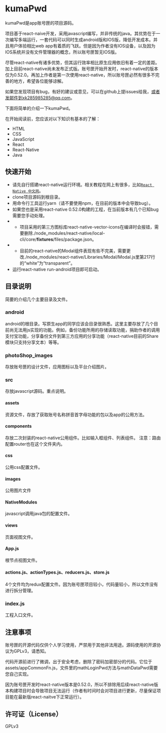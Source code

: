 # kumaPwd

kumaPwd是app账号匣的项目源码。

项目基于react-naive开发，采用javascript编写，并非传统的java。其优势在于一次编写多端运行，一套代码可以同时生成android版和IOS版，降低开发成本。并且用户体验相比web app有着质的飞跃。但是因为作者没有IOS设备，以及因为IOS系统并没有文件管理器的概念，所以账号匣暂无IOS版。

尽管react-native有诸多优势，但其运行效率相比原生应用依旧有着一定的差距。加上目前react-native尚未发布正式版。账号匣开始开发时，react-native的版本仅为0.52.0。再加上作者是第一次使用react-native，所以账号匣必然有很多不完善的地方，希望各位能够谅解。

如果您发现项目有bug，有好的建议或意见，可以在github上提issues给我，或者发邮件到xk285985285@qq.com。

下面将简单的介绍一下kumaPwd。

在开始阅读前，您应该对以下知识有基本的了解：

- HTML
- CSS
- JavaScript
- React
- React-Native
- Java

## 快速开始

- 请先自行搭建react-native运行环境。相关教程在网上有很多，比如[`React Native 中文网`](https://reactnative.cn/docs/0.51/getting-started.html)。
- clone项目源码到根目录。
- 用命令行工具运行yarn（请不要使用npm，在目前的版本中会导致bug）。
- 如果您也是采用react-native 0.52.0构建的工程，在当前版本有几个已知bug需要您手动处理。
- - 项目采用的第三方图标库react-native-vector-icons在编译时会报错，需要删除./node_modules/react-native/local-cli/core/__fixtures__/files/package.json。
- - 目前的react-native的Modal组件表现有些不完美，需要更改./node_modules/react-native/Libraries/Modal/Modal.js里第217行的“white”为“transparent”。
- 运行react-native run-android项目即可启动。

## 目录说明

简要的介绍几个主要目录及文件。

### android

android的根目录。写原生app的同学应该会目录很熟悉。这里主要存放了几个目前尚无法用js实现的功能。例如，备份功能所用的存储读取功能，捐助作者的调用支付宝功能，分享备份文件到第三方应用的分享功能（react-native目前的Share模块只支持分享文本）等等。

### photoShop_images

存放账号匣的设计文件，应用图标以及平台介绍图片。

### src

存放javascript源码。重点说明。

#### assets

资源文件，存放了获取账号名称拼音首字母功能的包以及app的公用方法。

#### components

存放二次封装的react-native公用组件。比如输入框组件、列表组件。
注意：路由配置router也在这个文件夹内。

#### css

公用css配置文件。

#### images

公用图片文件

#### NativeModules

javascript调用java包的配置文件。

#### views

页面视图文件。

#### App.js

根节点视图文件。

#### actions.js、actionTypes.js、reducers.js、store.js

4个文件均为redux配置文件。因为账号匣项目较小，代码量较小，所以文件没有进行拆分管理。

### index.js

工程入口文件。

## 注意事项

账号匣的开源代码仅供个人学习使用，严禁用于其他非法用途。源码使用的开源协议为GPLv3，请悉知。

代码开源前进行了微调，出于安全考虑，删除了密码加密部分的代码。它位于assets/appCommonFn.js，文件里的mathLoginPwd方法与mathDataPwd需要您自己实现。

因为账号匣开发时react-native版本是0.52.0，所以不排除用后续react-native版本构建项目时会导致项目无法运行（作者有时间时会对项目进行更新，尽量保证项目能在最新版react-naitve下正常运行）。

## 许可证（License）

GPLv3
